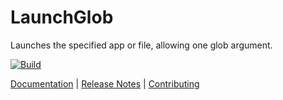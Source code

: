 # LaunchGlob

Launches the specified app or file, allowing one glob argument.

[![Build](https://github.com/ejball/LaunchGlob/workflows/Build/badge.svg)](https://github.com/ejball/LaunchGlob/actions?query=workflow%3ABuild)

[Documentation](https://ejball.com/LaunchGlob/) | [Release Notes](ReleaseNotes.md) | [Contributing](CONTRIBUTING.md)
